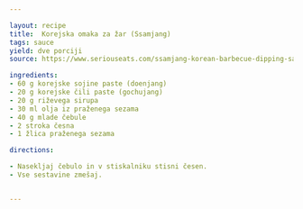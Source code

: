 ```yaml
---

layout: recipe
title:  Korejska omaka za žar (Ssamjang)
tags: sauce
yield: dve porciji
source: https://www.seriouseats.com/ssamjang-korean-barbecue-dipping-sauce

ingredients:
- 60 g korejske sojine paste (doenjang)
- 20 g korejske čili paste (gochujang)
- 20 g riževega sirupa
- 30 ml olja iz praženega sezama
- 40 g mlade čebule
- 2 stroka česna
- 1 žlica praženega sezama

directions:

- Nasekljaj čebulo in v stiskalniku stisni česen.
- Vse sestavine zmešaj.


---
```


